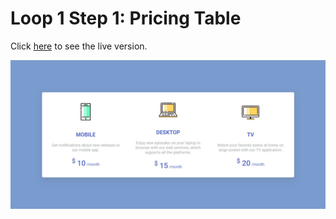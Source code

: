 # Loop 1 Step 1: Pricing Table

Click [here](https://angelicaf13.github.io/frontloops-challenges/markups-challenges/loop1-step1/index.html) to see the live version.

![Loop 1 Step 1 Preview Image](https://github.com/angelicaf13/frontloops-challenges/blob/master/markups-challenges/loop1-step1/img/preview-loop1-step1.jpeg)
